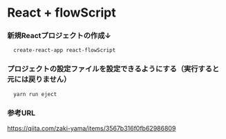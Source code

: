 # React + flowScript

### 新規Reactプロジェクトの作成↓

```
  create-react-app react-flowScript
```

### プロジェクトの設定ファイルを設定できるようにする（実行すると元には戻りません）

```
  yarn run eject
```

### 参考URL

https://qiita.com/zaki-yama/items/3567b316f0fb62986809
